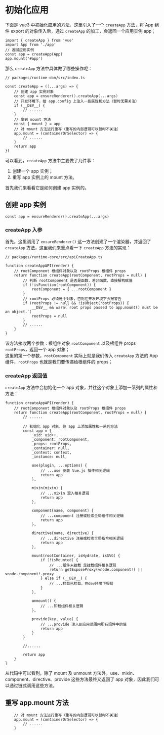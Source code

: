 # 初始化应用
下面是 vue3 中初始化应用的方法，这里引入了一个 `createApp` 方法，将 App 组件 export 的对象传入后，通过 `createApp` 的加工，会返回一个应用实例 app；

	import { createApp } from 'vue'
	import App from './app'
	// 返回应用实例
	const app = createApp(App)
	app.mount('#app')

那么 `createApp` 方法中具体做了哪些操作呢：  

	// packages/runtime-dom/src/index.ts
	
	const createApp = ((...args) => {
		// 创建 app 实例对象
		const app = ensureRenderer().createApp(...args)
		// 开发环境下，给 app.config 上注入一些属性和方法（暂时无需关注）
		if (__DEV__) {
			// ......
		}
		// 拿到 mount 方法
		const { mount } = app
		// 对 mount 方法进行重写（重写的内部逻辑可以暂时不关注）
		app.mount = (containerOrSelector) => {
			// ......
		}
		return app
	})

可以看到，`createApp` 方法中主要做了几件事：  
1. 创建一个 app 实例；
2. 重写 app 实例上的 mount 方法。  

首先我们来看看它是如何创建 app 实例的。

## 创建 app 实例

	const app = ensureRenderer().createApp(...args)  

### createApp 入参    

首先，这里调用了 `ensureRenderer()` 这一方法创建了一个渲染器，并返回了 `createApp` 方法，这里我们来重点看一下 `createApp` 方法的实现：

	// packages/runtime-core/src/apiCreateApp.ts

	function createAppAPI(render) {
		// rootComponent 根组件对象以及 rootProps 根组件 props
		return function createApp(rootComponent, rootProps = null) {
			// 判断 rootComponent 是否是函数，若非函数，直接解构赋值
			if (!isFunction(rootComponent)) {
				rootComponent = { ...rootComponent }
			}
			// rootProps 必须是个对象，否则在开发环境下会报警告
			if (rootProps != null && !isObject(rootProps)) {
				__DEV__ && warn(`root props passed to app.mount() must be an object.`)
				rootProps = null
			}
			// ......
		}
	}

该方法接收两个参数：根组件对象 `rootComponent` 以及根组件 props `rootProps`，返回一个 app 对象；  
这里的第一个参数，`rootComponent` 实际上就是我们传入 `createApp` 方法的 App 组件，`rootProps` 也就是我们要传递给根组件的 props；  

### createApp 返回值 
`createApp` 方法中会初始化一个 app 对象，并往这个对象上添加一系列的属性和方法：
 
	function createAppAPI(render) {
		// rootComponent 根组件对象以及 rootProps 根组件 props
		return function createApp(rootComponent, rootProps = null) {
			// ......
			
			// 初始化 app 对象，往 app 上添加属性和一系列方法
			const app = {
				_uid: uid++,
				_component: rootComponent,
				_props: rootProps,
				_container: null,
				_context: context,
				_instance: null,

				use(plugin, ...options) {
					// ...use 安装 Vue.js 插件相关逻辑
					return app
				},

				mixin(mixin) {
					// ...mixin 混入相关逻辑
					return app
				},

				component(name, component) {
					// ...component 注册或检索全局组件相关逻辑
					return app
				},

				directive(name, directive) {
					// ...directive 注册或检索全局指令相关逻辑
					return app
				},

				mount(rootContainer, isHydrate, isSVG) {
					if (!isMounted) {
						// ...组件未挂载 走挂载组件相关逻辑
						return getExposeProxy(vnode.component!) || vnode.component!.proxy
					} else if (__DEV__) {
						// ...挂载已挂载，在dev环境下报错
					}
				},

				unmount() {
					// ...卸载组件相关逻辑
				},

				provide(key, value) {
					// ...provide 注入到应用范围内所有组件中的值
					return app
				}
			}

			//......

			return app
		}
	}

从代码中可以看到，除了 mount 及 unmount 方法外，use、mixin、component、directive、provide 这些方法最终又返回了 app 对象，因此我们可以通过链式调用这些方法。

## 重写 app.mount 方法

		// 对 mount 方法进行重写（重写的内部逻辑可以暂时不关注）
		app.mount = (containerOrSelector) => {
			// ......
		}